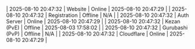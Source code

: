 | 2025-08-10 20:47:32 | Website | Online | 2025-08-10 20:47:29 |
| 2025-08-10 20:47:32 | Registration | Offline | N/A |
| 2025-08-10 20:47:32 | Auth Server | Online | 2025-08-10 20:47:29 |
| 2025-08-10 20:47:32 | Kezan (PvE) | Offline | 2025-08-03 17:58:02 |
| 2025-08-10 20:47:32 | Gurubashi (PvP) | Offline | N/A |
| 2025-08-10 20:47:32 | Cloudflare | Online | 2025-08-10 20:47:29 |
